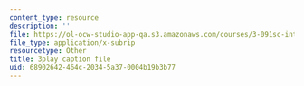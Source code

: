 ```yaml
---
content_type: resource
description: ''
file: https://ol-ocw-studio-app-qa.s3.amazonaws.com/courses/3-091sc-introduction-to-solid-state-chemistry-fall-2010/68902642464c20345a370004b19b3b77_NpBq_JnLKv8.srt
file_type: application/x-subrip
resourcetype: Other
title: 3play caption file
uid: 68902642-464c-2034-5a37-0004b19b3b77
---
```

